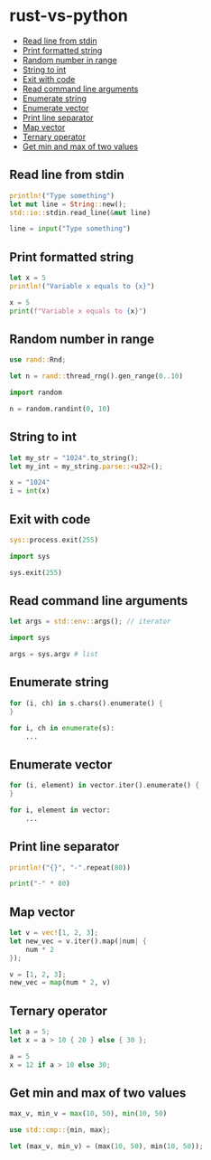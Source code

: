 # rust-vs-python

* [Read line from stdin](https://github.com/panpilkarz/rust-vs-python/blob/main/README.md#read-line-from-stdin)
* [Print formatted string](https://github.com/panpilkarz/rust-vs-python/blob/main/README.md#print-formatted-string)
* [Random number in range](https://github.com/panpilkarz/rust-vs-python/blob/main/README.md#random-number-in-range)
* [String to int](https://github.com/panpilkarz/rust-vs-python/blob/main/README.md#string-to-int)
* [Exit with code](https://github.com/panpilkarz/rust-vs-python/blob/main/README.md#exit-with-code)
* [Read command line arguments](https://github.com/panpilkarz/rust-vs-python/blob/main/README.md#read-command-line-arguments)
* [Enumerate string](https://github.com/panpilkarz/rust-vs-python/blob/main/README.md#enumerate-string)
* [Enumerate vector](https://github.com/panpilkarz/rust-vs-python/blob/main/README.md#enumerate-vector)
* [Print line separator](https://github.com/panpilkarz/rust-vs-python/blob/main/README.md#print-line-separator)
* [Map vector](https://github.com/panpilkarz/rust-vs-python/blob/main/README.md#map-vector)
* [Ternary operator](https://github.com/panpilkarz/rust-vs-python/blob/main/README.md#ternary-operator)
* [Get min and max of two values](#get-min-and-max-of-two-values)

## Read line from stdin

```rs
println!("Type something")
let mut line = String::new();
std::io::stdin.read_line(&mut line)
```

```py
line = input("Type something")
```

## Print formatted string

```rs
let x = 5
println!("Variable x equals to {x}")
```

```py
x = 5
print(f"Variable x equals to {x}")
```

## Random number in range

```rs
use rand::Rnd;

let n = rand::thread_rng().gen_range(0..10)
```

```py
import random

n = random.randint(0, 10)
```

## String to int

```rs
let my_str = "1024".to_string();
let my_int = my_string.parse::<u32>();
```

```py
x = "1024"
i = int(x)
```

## Exit with code

```rs
sys::process.exit(255)
```

```py
import sys

sys.exit(255)
```

## Read command line arguments

```rs
let args = std::env::args(); // iterator
```

```py
import sys

args = sys.argv # list
```

## Enumerate string

```rs
for (i, ch) in s.chars().enumerate() {
}
```

```py
for i, ch in enumerate(s):
    ...
```

## Enumerate vector

```rs
for (i, element) in vector.iter().enumerate() {
}
```

```py
for i, element in vector:
    ...
```
## Print line separator

```rs
println!("{}", "-".repeat(80))
```

```py
print("-" * 80)
```

## Map vector

```rs
let v = vec![1, 2, 3];
let new_vec = v.iter().map(|num| {
    num * 2
});
```

```py
v = [1, 2, 3];
new_vec = map(num * 2, v)
```

## Ternary operator
```rs
let a = 5;
let x = a > 10 { 20 } else { 30 };
```

```py
a = 5
x = 12 if a > 10 else 30;
```

## Get min and max of two values

```py
max_v, min_v = max(10, 50), min(10, 50)
```

```rs
use std::cmp::{min, max};

let (max_v, min_v) = (max(10, 50), min(10, 50));
```
